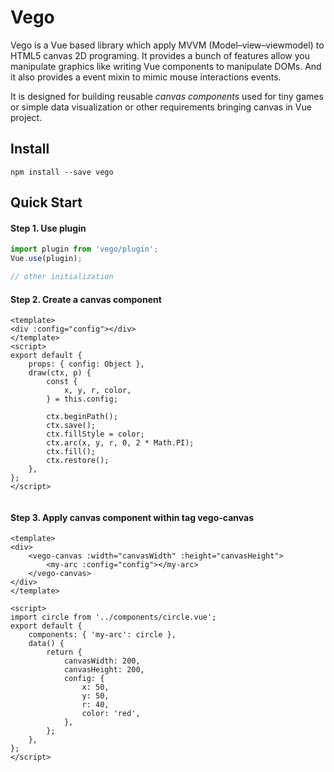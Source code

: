 # Vego

Vego is a Vue based library which apply MVVM (Model–view–viewmodel) to HTML5 canvas 2D programing. It provides a bunch of features allow you manipulate graphics like writing Vue components to manipulate DOMs. And it also provides a event mixin to mimic mouse interactions events.

It is designed for building reusable *canvas components* used for tiny games or simple data visualization or other requirements bringing canvas in Vue project.



## Install

```
npm install --save vego
```



## Quick Start

#### Step 1. Use plugin

```javascript
import plugin from 'vego/plugin';
Vue.use(plugin);

// other initialization
```

#### Step 2. Create a canvas component

```vue
<template>
<div :config="config"></div>
</template>
<script>
export default {
    props: { config: Object },
    draw(ctx, p) {
        const {
            x, y, r, color,
        } = this.config;

        ctx.beginPath();
        ctx.save();
        ctx.fillStyle = color;
        ctx.arc(x, y, r, 0, 2 * Math.PI);
        ctx.fill();
        ctx.restore();
    },
};
</script>


```

#### Step 3. Apply canvas component within tag vego-canvas

```vue
<template>
<div>
    <vego-canvas :width="canvasWidth" :height="canvasHeight">
        <my-arc :config="config"></my-arc>
    </vego-canvas>
</div>
</template>

<script>
import circle from '../components/circle.vue';
export default {
    components: { 'my-arc': circle },
    data() {
        return {
            canvasWidth: 200,
            canvasHeight: 200,
            config: {
                x: 50,
                y: 50,
                r: 40,
                color: 'red',
            },
        };
    },
};
</script>

```